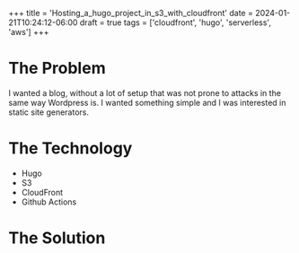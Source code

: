 +++
title = 'Hosting_a_hugo_project_in_s3_with_cloudfront'
date = 2024-01-21T10:24:12-06:00
draft = true
tags = ['cloudfront', 'hugo', 'serverless', 'aws']
+++

# The Problem
I wanted a blog, without a lot of setup that was not prone to attacks in the same way Wordpress is. I wanted something simple and I was interested in static site generators.

# The Technology
- Hugo
- S3
- CloudFront
- Github Actions

# The Solution
